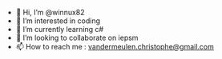 - 👋 Hi, I’m @winnux82
- 👀 I’m interested in coding
- 🌱 I’m currently learning c#
- 💞️ I’m looking to collaborate on iepsm
- 📫 How to reach me : vandermeulen.christophe@gmail.com

<!---
winnux82/winnux82 is a ✨ special ✨ repository because its `README.md` (this file) appears on your GitHub profile.
You can click the Preview link to take a look at your changes.
--->
